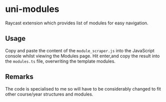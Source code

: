 # uni-modules

Raycast extension which provides list of modules for easy navigation.

## Usage

Copy and paste the content of the `module_scraper.js` into the JavaScript console whilst viewing the Modules page. Hit enter,and copy the result into the `modules.ts` file, overwriting the template modules.

## Remarks

The code is specialised to me so will have to be considerably changed to fit other course/year structures and modules.